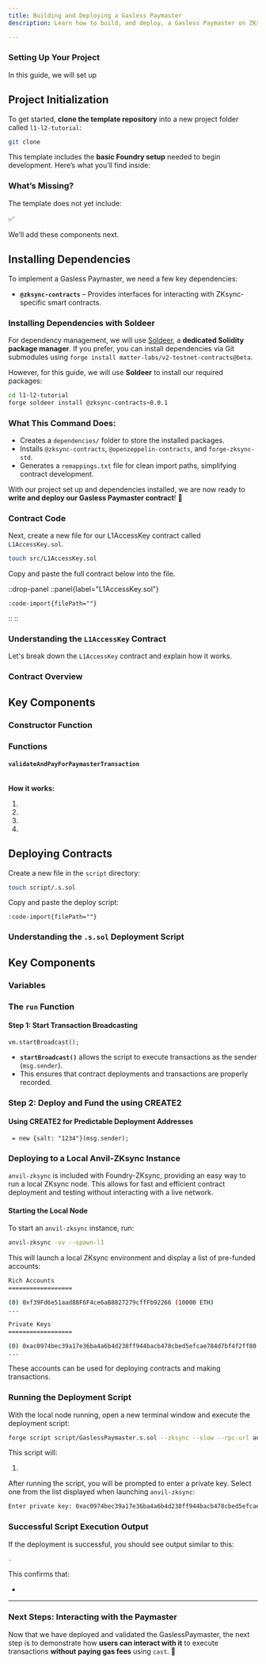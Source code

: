 ```yaml
---
title: Building and Deploying a Gasless Paymaster  
description: Learn how to build, and deploy, a Gasless Paymaster on ZKsync using Foundry-ZKsync.  

---
```


### **Setting Up Your Project**  

In this guide, we will set up

## **Project Initialization**  

To get started, **clone the template repository** into a new project folder called `l1-l2-tutorial`:  

```sh
git clone
```

This template includes the **basic Foundry setup** needed to begin development. Here’s what you’ll find inside:  

### **What’s Missing?**  

The template does not yet include:  

✅

We’ll add these components next.  

## **Installing Dependencies**  

To implement a Gasless Paymaster, we need a few key dependencies:  

- **`@zksync-contracts`** – Provides interfaces for interacting with ZKsync-specific smart contracts.

### **Installing Dependencies with Soldeer**  

For dependency management, we will use [Soldeer](https://soldeer.xyz/), a **dedicated Solidity package manager**. If you
prefer, you can install dependencies via Git submodules using `forge install matter-labs/v2-testnet-contracts@beta`.

However, for this guide, we will use **Soldeer** to install our required packages:

```sh
cd l1-l2-tutorial
forge soldeer install @zksync-contracts~0.0.1
```

### **What This Command Does:**  

- Creates a `dependencies/` folder to store the installed packages.  
- Installs `@zksync-contracts`, `@openzeppelin-contracts`, and `forge-zksync-std`.  
- Generates a `remappings.txt` file for clean import paths, simplifying contract development.  

With our project set up and dependencies installed, we are now ready to **write and deploy our Gasless Paymaster contract**! 🚀

### Contract Code

Next, create a new file for our L1AccessKey contract called `L1AccessKey.sol`.

```sh
touch src/L1AccessKey.sol
```

Copy and paste the full contract below into the file.

::drop-panel
::panel{label="L1AccessKey.sol"}

```solidity [src/L1AccessKey.sol]
:code-import{filePath=""}
```

::
::

### Understanding the `L1AccessKey` Contract  

Let's break down the `L1AccessKey` contract and explain how it works.  

### **Contract Overview**  

## **Key Components**  

### **Constructor Function**  

### **Functions**  

#### `validateAndPayForPaymasterTransaction`  

```solidity

```

**How it works:**  

1.

2.

3.
4.

## Deploying Contracts

Create a new file in the `script` directory:

```bash
touch script/.s.sol
```

Copy and paste the deploy script:

```solidity [script/.s.sol]
:code-import{filePath=""}
```

### Understanding the `.s.sol` Deployment Script
  
## **Key Components**  

### **Variables**  

### **The `run` Function**  

#### **Step 1: Start Transaction Broadcasting**  

```solidity
vm.startBroadcast();
```

- **`startBroadcast()`** allows the script to execute transactions as the sender (`msg.sender`).  
- This ensures that contract deployments and transactions are properly recorded.

### **Step 2: Deploy and Fund the  using CREATE2**  

#### **Using CREATE2 for Predictable Deployment Addresses**  

```solidity
 = new {salt: "1234"}(msg.sender);
```

### **Deploying to a Local Anvil-ZKsync Instance**  

`anvil-zksync` is included with Foundry-ZKsync, providing an easy way to run a local ZKsync node.
This allows for fast and efficient contract deployment and testing without interacting with a live network.  

#### **Starting the Local Node**  

To start an `anvil-zksync` instance, run:  

```bash
anvil-zksync -vv --spawn-l1
```

This will launch a local ZKsync environment and display a list of pre-funded accounts:  

```bash
Rich Accounts
==================

(0) 0xf39Fd6e51aad88F6F4ce6aB8827279cffFb92266 (10000 ETH)
...

Private Keys
==================

(0) 0xac0974bec39a17e36ba4a6b4d238ff944bacb478cbed5efcae784d7bf4f2ff80
...
```

These accounts can be used for deploying contracts and making transactions.  

### **Running the Deployment Script**  

With the local node running, open a new terminal window and execute the deployment script:  

```bash
forge script script/GaslessPaymaster.s.sol --zksync --slow --rpc-url anvil-zksync --broadcast --interactive 1
```

This script will:  

1.  

After running the script, you will be prompted to enter a private key. Select one from the list displayed when launching `anvil-zksync`:  

```bash
Enter private key: 0xac0974bec39a17e36ba4a6b4d238ff944bacb478cbed5efcae784d7bf4f2ff80
```

### **Successful Script Execution Output**  

If the deployment is successful, you should see output similar to this:  

```bash
.
```

This confirms that:  

-

---

### **Next Steps: Interacting with the Paymaster**  

Now that we have deployed and validated the GaslessPaymaster, the next step is to demonstrate
how **users can interact with it** to execute transactions **without paying gas fees** using `cast`. 🚀
